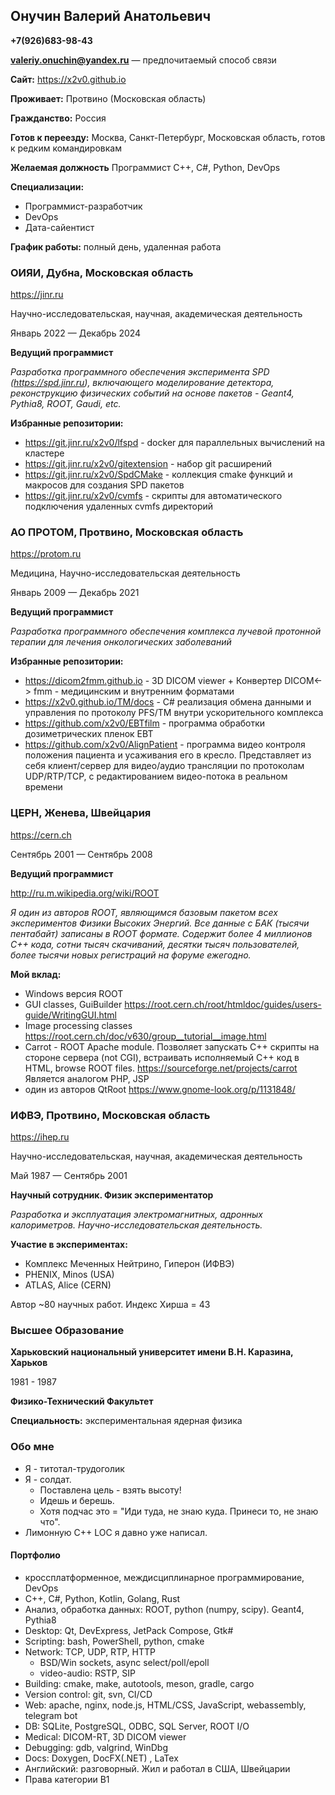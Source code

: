 ## Онучин Валерий Анатольевич ##

**+7(926)683-98-43**

**valeriy.onuchin@yandex.ru** — предпочитаемый способ связи

**Сайт:** https://x2v0.github.io

**Проживает:** Протвино (Московская область)

**Гражданство:** Россия

**Готов к переезду:** Москва, Санкт-Петербург, Московская область, готов к редким командировкам

**Желаемая должность**
Программист С++, C#, Python, DevOps

**Специализации:**
- Программист-разработчик
- DevOps
- Дата-сайентист

**График работы:** полный день, удаленная работа

### ОИЯИ, Дубна, Московская область ###
https://jinr.ru

Научно-исследовательская, научная, академическая деятельность

Январь 2022 — Декабрь 2024

**Ведущий программист**

*Разработка программного обеспечения эксперимента SPD (https://spd.jinr.ru), включающего моделирование детектора, реконструкцию физических событий на основе пакетов - Geant4, Pythia8, ROOT, Gaudi, etc.*

**Избранные репозитории:**
- https://git.jinr.ru/x2v0/lfspd - docker для параллельных вычислений на кластере
- https://git.jinr.ru/x2v0/gitextension - набор git расширений
- https://git.jinr.ru/x2v0/SpdCMake - коллекция cmake функций и макросов для создания SPD пакетов
- https://git.jinr.ru/x2v0/cvmfs - скрипты для автоматического подключения удаленных cvmfs директорий

### АО ПРОТОМ, Протвино, Московская область ###
https://protom.ru

Медицина, Научно-исследовательская деятельность

Январь 2009 — Декабрь 2021

**Ведущий программист**

*Разработка программного обеспечения комплекса лучевой протонной терапии для лечения онкологических заболеваний*

**Избранные репозитории:**
- https://dicom2fmm.github.io - 3D DICOM viewer +
Конвертер DICOM<-> fmm - медицинским и внутренним форматами
- https://x2v0.github.io/TM/docs - C# реализация обмена данными и управления по протоколу PFS/TM внутри ускорительного комплекса
- https://github.com/x2v0/EBTfilm - программа обработки дозиметрических пленок EBT
- https://github.com/x2v0/AlignPatient - программа видео контроля положения пациента и усаживания его в кресло. Представляет из себя клиент/сервер для видео/аудио трансляции по протоколам UDP/RTP/TCP, с редактированием видео-потока в реальном времени

### ЦЕРН, Женева, Швейцария ###
 https://cern.ch

Сентябрь 2001 — Сентябрь 2008

**Ведущий программист**

http://ru.m.wikipedia.org/wiki/ROOT

*Я один из авторов ROOT, являющимся базовым пакетом всех экспериментов Физики Высоких Энергий. Все данные с БАК (тысячи пентабайт) записаны в ROOT формате. Содержит более 4 миллионов С++ кода, сотни тысяч скачиваний, десятки тысяч пользователей, более тысячи новых регистраций на форуме ежегодно.*

**Мой вклад:**
- Windows версия ROOT
- GUI classes, GuiBuilder
https://root.cern.ch/root/htmldoc/guides/users-guide/WritingGUI.html
- Image processing classes
https://root.cern.ch/doc/v630/group__tutorial__image.html
- Carrot - ROOT Apache module. Позволяет запускать С++ скрипты на стороне сервера (not CGI), встраивать исполняемый C++ код в HTML, browse ROOT files.
https://sourceforge.net/projects/carrot
Является аналогом PHP, JSP
- один из авторов QtRoot
https://www.gnome-look.org/p/1131848/

### ИФВЭ, Протвино, Московская область ###
 https://ihep.ru

Научно-исследовательская, научная, академическая деятельность

Май 1987 — Сентябрь 2001

**Научный сотрудник. Физик экспериментатор**

*Разработка и эксплуатация электромагнитных, адронных калориметров.*
*Научно-исследовательская деятельность.*

**Участие в экспериментах:**
- Комплекс Меченных Нейтрино, Гиперон (ИФВЭ)
- PHENIX, Minos (USA)
- ATLAS, Alice (CERN)

Автор ~80 научных работ. Индекс Хирша = 43 

### Высшее Образование ###

**Харьковский национальный университет имени В.Н. Каразина, Харьков**

1981 - 1987

**Физико-Технический Факультет**

**Специальность:** экспериментальная ядерная физика

###  Обо мне ###
- Я - титотал-трудоголик
- Я - солдат.
	- Поставлена цель - взять высоту!	
	- Идешь и берешь.
	- Хотя подчас это = "Иди туда, не знаю куда. Принеси то, не знаю что".
- Лимонную С++ LOC я давно уже написал.

#### Портфолио ####
- кроссплатформенное, междисциплинарное программирование, DevOps
- C++, C#, Python, Kotlin, Golang, Rust
- Анализ, обработка данных: ROOT, python (numpy, scipy). Geant4, Pythia8
- Desktop: Qt, DevExpress, JetPack Compose, Gtk#
- Scripting: bash, PowerShell, python, cmake
- Network: TCP, UDP, RTP, HTTP
	- BSD/Win sockets, async select/poll/epoll
	- video-audio: RSTP, SIP
- Building: cmake, make, autotools, meson, gradle, cargo
- Version control: git, svn, CI/CD
- Web: apache, nginx, node.js, HTML/CSS, JavaScript, webassembly, telegram bot
- DB: SQLite, PostgreSQL, ODBC, SQL Server, ROOT I/O
- Medical: DICOM-RT, 3D DICOM viewer
- Debugging: gdb, valgrind, WinDbg
- Docs: Doxygen, DocFX(.NET) , LaTex
- Английский: разговорный. Жил и работал в США, Швейцарии
- Права категории B1
